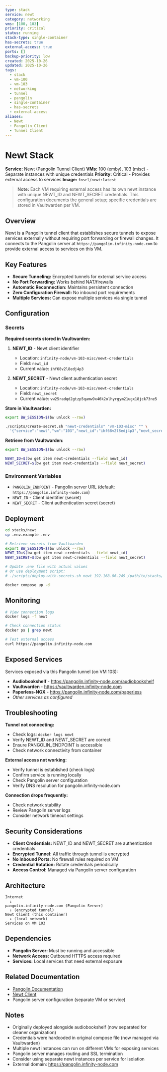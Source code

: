 ```yaml
---
type: stack
service: newt
category: networking
vms: [100, 103]
priority: critical
status: running
stack-type: single-container
has-secrets: true
external-access: true
ports: []
backup-priority: low
created: 2025-10-26
updated: 2025-10-26
tags:
  - stack
  - vm-100
  - vm-103
  - networking
  - tunnel
  - pangolin
  - single-container
  - has-secrets
  - external-access
aliases:
  - Newt
  - Pangolin Client
  - Tunnel Client
---
```


# Newt Stack

**Service:** Newt (Pangolin Tunnel Client)
**VMs:** 100 (emby), 103 (misc) - Separate instances with unique credentials
**Priority:** Critical - Provides external access to services
**Image:** `fosrl/newt:latest`

> **Note:** Each VM requiring external access has its own newt instance with unique NEWT_ID and NEWT_SECRET credentials. This configuration documents the general setup; specific credentials are stored in Vaultwarden per VM.

## Overview

Newt is a Pangolin tunnel client that establishes secure tunnels to expose services externally without requiring port forwarding or firewall changes. It connects to the Pangolin server at `https://pangolin.infinity-node.com` to provide external access to services on this VM.

## Key Features

- **Secure Tunneling:** Encrypted tunnels for external service access
- **No Port Forwarding:** Works behind NAT/firewalls
- **Automatic Reconnection:** Maintains persistent connection
- **Zero Configuration Firewall:** No inbound port requirements
- **Multiple Services:** Can expose multiple services via single tunnel

## Configuration

### Secrets

**Required secrets stored in Vaultwarden:**

1. **NEWT_ID** - Newt client identifier
   - Location: `infinity-node/vm-103-misc/newt-credentials`
   - Field: `newt_id`
   - Current value: `ihf68v2l8edj4p3`

2. **NEWT_SECRET** - Newt client authentication secret
   - Location: `infinity-node/vm-103-misc/newt-credentials`
   - Field: `newt_secret`
   - Current value: `vw25radqd2gtzp5qamw9x46k2olhyrgym21ugx18jck73ne5`

**Store in Vaultwarden:**
```bash
export BW_SESSION=$(bw unlock --raw)

./scripts/create-secret.sh "newt-credentials" "vm-103-misc" "" \
  '{"service":"newt","vm":"103","newt_id":"ihf68v2l8edj4p3","newt_secret":"vw25radqd2gtzp5qamw9x46k2olhyrgym21ugx18jck73ne5"}'
```

**Retrieve from Vaultwarden:**
```bash
export BW_SESSION=$(bw unlock --raw)

NEWT_ID=$(bw get item newt-credentials --field newt_id)
NEWT_SECRET=$(bw get item newt-credentials --field newt_secret)
```

### Environment Variables

- `PANGOLIN_ENDPOINT` - Pangolin server URL (default: `https://pangolin.infinity-node.com`)
- `NEWT_ID` - Client identifier (secret)
- `NEWT_SECRET` - Client authentication secret (secret)

## Deployment

```bash
cd stacks/newt
cp .env.example .env

# Retrieve secrets from Vaultwarden
export BW_SESSION=$(bw unlock --raw)
NEWT_ID=$(bw get item newt-credentials --field newt_id)
NEWT_SECRET=$(bw get item newt-credentials --field newt_secret)

# Update .env file with actual values
# Or use deployment script:
# ./scripts/deploy-with-secrets.sh newt 192.168.86.249 /path/to/stacks/newt

docker compose up -d
```

## Monitoring

```bash
# View connection logs
docker logs -f newt

# Check connection status
docker ps | grep newt

# Test external access
curl https://pangolin.infinity-node.com
```

## Exposed Services

Services exposed via this Pangolin tunnel (on VM 103):
- **Audiobookshelf** - https://pangolin.infinity-node.com/audiobookshelf
- **Vaultwarden** - https://vaultwarden.infinity-node.com
- **Paperless-NGX** - https://pangolin.infinity-node.com/paperless
- *Other services as configured*

## Troubleshooting

**Tunnel not connecting:**
- Check logs: `docker logs newt`
- Verify NEWT_ID and NEWT_SECRET are correct
- Ensure PANGOLIN_ENDPOINT is accessible
- Check network connectivity from container

**External access not working:**
- Verify tunnel is established (check logs)
- Confirm service is running locally
- Check Pangolin server configuration
- Verify DNS resolution for pangolin.infinity-node.com

**Connection drops frequently:**
- Check network stability
- Review Pangolin server logs
- Consider network timeout settings

## Security Considerations

- **Client Credentials:** NEWT_ID and NEWT_SECRET are authentication credentials
- **Encrypted Tunnel:** All traffic through tunnel is encrypted
- **No Inbound Ports:** No firewall rules required on VM
- **Credential Rotation:** Rotate credentials periodically
- **Access Control:** Managed via Pangolin server configuration

## Architecture

```
Internet
  ↓
pangolin.infinity-node.com (Pangolin Server)
  ↓ (encrypted tunnel)
Newt Client (this container)
  ↓ (local network)
Services on VM 103
```

## Dependencies

- **Pangolin Server:** Must be running and accessible
- **Network Access:** Outbound HTTPS access required
- **Services:** Local services that need external exposure

## Related Documentation

- [Pangolin Documentation](https://github.com/fosrl/pangolin)
- [Newt Client](https://github.com/fosrl/newt)
- Pangolin server configuration (separate VM or service)

## Notes

- Originally deployed alongside audiobookshelf (now separated for cleaner organization)
- Credentials were hardcoded in original compose file (now managed via Vaultwarden)
- Multiple newt instances can run on different VMs for exposing services
- Pangolin server manages routing and SSL termination
- Consider using separate newt instances per service for isolation
- External domain: https://pangolin.infinity-node.com

